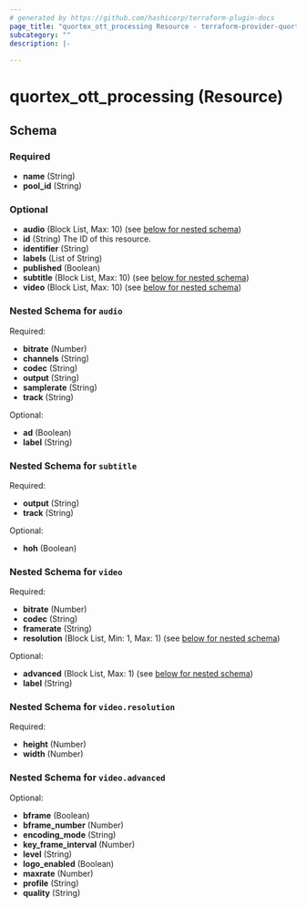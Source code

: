 ```yaml
---
# generated by https://github.com/hashicorp/terraform-plugin-docs
page_title: "quortex_ott_processing Resource - terraform-provider-quortex"
subcategory: ""
description: |-
  
---
```


# quortex_ott_processing (Resource)





<!-- schema generated by tfplugindocs -->
## Schema

### Required

- **name** (String)
- **pool_id** (String)

### Optional

- **audio** (Block List, Max: 10) (see [below for nested schema](#nestedblock--audio))
- **id** (String) The ID of this resource.
- **identifier** (String)
- **labels** (List of String)
- **published** (Boolean)
- **subtitle** (Block List, Max: 10) (see [below for nested schema](#nestedblock--subtitle))
- **video** (Block List, Max: 10) (see [below for nested schema](#nestedblock--video))

<a id="nestedblock--audio"></a>
### Nested Schema for `audio`

Required:

- **bitrate** (Number)
- **channels** (String)
- **codec** (String)
- **output** (String)
- **samplerate** (String)
- **track** (String)

Optional:

- **ad** (Boolean)
- **label** (String)


<a id="nestedblock--subtitle"></a>
### Nested Schema for `subtitle`

Required:

- **output** (String)
- **track** (String)

Optional:

- **hoh** (Boolean)


<a id="nestedblock--video"></a>
### Nested Schema for `video`

Required:

- **bitrate** (Number)
- **codec** (String)
- **framerate** (String)
- **resolution** (Block List, Min: 1, Max: 1) (see [below for nested schema](#nestedblock--video--resolution))

Optional:

- **advanced** (Block List, Max: 1) (see [below for nested schema](#nestedblock--video--advanced))
- **label** (String)

<a id="nestedblock--video--resolution"></a>
### Nested Schema for `video.resolution`

Required:

- **height** (Number)
- **width** (Number)


<a id="nestedblock--video--advanced"></a>
### Nested Schema for `video.advanced`

Optional:

- **bframe** (Boolean)
- **bframe_number** (Number)
- **encoding_mode** (String)
- **key_frame_interval** (Number)
- **level** (String)
- **logo_enabled** (Boolean)
- **maxrate** (Number)
- **profile** (String)
- **quality** (String)


